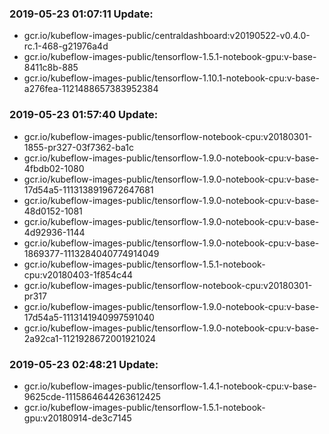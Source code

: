 ### 2019-05-23 01:07:11 Update:

- gcr.io/kubeflow-images-public/centraldashboard:v20190522-v0.4.0-rc.1-468-g21976a4d
- gcr.io/kubeflow-images-public/tensorflow-1.5.1-notebook-gpu:v-base-8411c8b-885
- gcr.io/kubeflow-images-public/tensorflow-1.10.1-notebook-cpu:v-base-a276fea-1121488657383952384
### 2019-05-23 01:57:40 Update:

- gcr.io/kubeflow-images-public/tensorflow-notebook-cpu:v20180301-1855-pr327-03f7362-ba1c
- gcr.io/kubeflow-images-public/tensorflow-1.9.0-notebook-cpu:v-base-4fbdb02-1080
- gcr.io/kubeflow-images-public/tensorflow-1.9.0-notebook-cpu:v-base-17d54a5-1113138919672647681
- gcr.io/kubeflow-images-public/tensorflow-1.9.0-notebook-cpu:v-base-48d0152-1081
- gcr.io/kubeflow-images-public/tensorflow-1.9.0-notebook-cpu:v-base-4d92936-1144
- gcr.io/kubeflow-images-public/tensorflow-1.9.0-notebook-cpu:v-base-1869377-1113284040774914049
- gcr.io/kubeflow-images-public/tensorflow-1.5.1-notebook-cpu:v20180403-1f854c44
- gcr.io/kubeflow-images-public/tensorflow-notebook-cpu:v20180301-pr317
- gcr.io/kubeflow-images-public/tensorflow-1.9.0-notebook-cpu:v-base-17d54a5-1113141940997591040
- gcr.io/kubeflow-images-public/tensorflow-1.9.0-notebook-cpu:v-base-2a92ca1-1121928672001921024
### 2019-05-23 02:48:21 Update:

- gcr.io/kubeflow-images-public/tensorflow-1.4.1-notebook-cpu:v-base-9625cde-1115864644263612425
- gcr.io/kubeflow-images-public/tensorflow-1.5.1-notebook-gpu:v20180914-de3c7145
